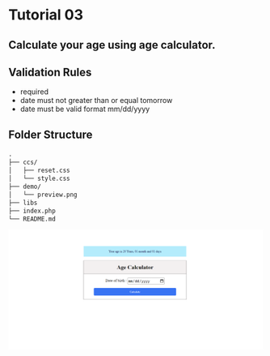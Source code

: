 # Tutorial 03

## Calculate your age using ‌age calculator.
## Validation Rules
- required
- date must not greater than or equal tomorrow
- date must be valid format mm/dd/yyyy

## Folder Structure

```
.
├── ccs/
│   ├── reset.css
│   └── style.css
├── demo/
│   └── preview.png
├── libs
├── index.php
└── README.md
```

![preview.png](demo/preview.png)